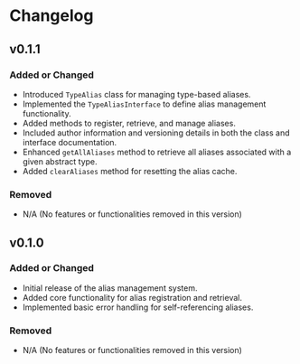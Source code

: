 # Changelog

## v0.1.1

### Added or Changed
- Introduced `TypeAlias` class for managing type-based aliases.
- Implemented the `TypeAliasInterface` to define alias management functionality.
- Added methods to register, retrieve, and manage aliases.
- Included author information and versioning details in both the class and interface documentation.
- Enhanced `getAllAliases` method to retrieve all aliases associated with a given abstract type.
- Added `clearAliases` method for resetting the alias cache.

### Removed
- N/A (No features or functionalities removed in this version)

## v0.1.0

### Added or Changed
- Initial release of the alias management system.
- Added core functionality for alias registration and retrieval.
- Implemented basic error handling for self-referencing aliases.

### Removed
- N/A (No features or functionalities removed in this version)
